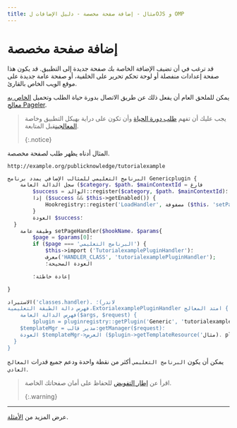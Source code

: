 ```yaml
---
title: مثال - إضافة صفحة مخصصة - دليل الإضافات لOJS و OMP
---
```


# إضافة صفحة مخصصة

قد ترغب في أن تضيف الإضافة الخاصة بك صفحة جديدة إلى التطبيق. قد يكون هذا صفحة إعدادات منفصلة أو لوحة تحكم تحرير على الخلفية، أو صفحة عامة جديدة على موقع الويب الخاص بالقارئ.

يمكن للملحق العام أن يفعل ذلك عن طريق الاتصال بدورة حياة الطلب وتحميل [الخاص به معالج Pageler](/dev/documentation/en/architecture-handlers).

> يجب عليك أن تفهم [طلب دورة الحياة](/dev/documentation/en/architecture-request) وأن تكون على دراية بهيكل التطبيق [](/dev/documentation/en/architecture)وخاصة [المعالجين](/dev/documentation/en/architecture-handlers)قبل المتابعة. 
> 
> {:.notice}

المثال أدناه يظهر طلب لصفحة مخصصة.

```
http://example.org/publicknowledge/tutorialexample
```

```php
البرنامج التعليمي للمثالب الإضافي يمدد برنامج Genericplugin {
    سجل الدالة العامة ($category، $path، $mainContextId = فارغ
        $success = الوالد::register($category, $path، $mainContextId)؛
        إذا ($success && $this->getEnabled()) {
            Hookregistry::register('LoadHandler', مصفوفة ($this، 'setPageHandler'))؛
        }
        العودة $success؛
  }
    وظيفة عامة setPageHandler($hookName، $params{
        $page = $params[0]؛
        if ($page === 'البرنامج التعليمي') {
            $this->import ('TutorialexamplePluginHandler')؛
            معرف('HANDLER_CLASS', 'tutorialexamplePluginHandler');
            العودة الصحيحة؛

        إعادة خاطئة؛

}
```

```php
الاستيراد('classes.handler). لاندر)؛
فهرس دالة الطبقة التعليمية،ExtorialexamplePluginHandler امتد المعالج {
    فهرس الدالة العامة($args, $request) {
        $plugin = pluginregistry::getPlugin('Generic', 'tutorialexampleplugin');
    $templateMgr = مدير قالب:getManager($request)؛
    العودة $templateMgr->العرض ($plugin->getTemplateResource('مثال). pl'));
  }
}
```

يمكن أن يكون `البرنامج التعليمي` أكثر من نقطة واحدة ودعم جميع قدرات `المعالج العادي`.

> اقرأ عن [إطار التفويض](/dev/documentation/en/architecture-authorization) للحفاظ على أمان صفحاتك الخاصة. 
> 
> {:.warning}

---

عرض المزيد من [الأمثلة](./examples).
